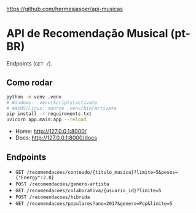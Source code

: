 https://github.com/hermesjasper/api-musicas

# API de Recomendação Musical (pt-BR)

Endpoints (`GET /`).

## Como rodar
```bash
python -m venv .venv
# Windows: .venv\Scripts\activate
# macOS/Linux: source .venv/bin/activate
pip install -r requirements.txt
uvicorn app.main:app --reload
```
- Home: http://127.0.0.1:8000/
- Docs: http://127.0.0.1:8000/docs

## Endpoints
- `GET /recomendacoes/conteudo/{titulo_musica}?limite=5&pesos={"Energy":2.0}`
- `POST /recomendacoes/genero-artista`
- `GET /recomendacoes/colaborativa/{usuario_id}?limite=5`
- `POST /recomendacoes/hibrida`
- `GET /recomendacoes/populares?ano=2017&genero=Pop&limite=5`
